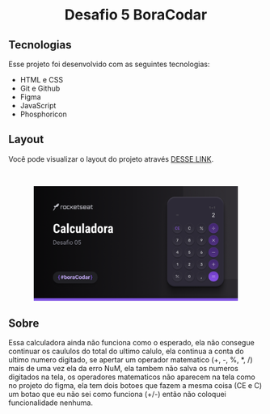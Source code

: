 
<h1 align="center"> Desafio 5 BoraCodar </h1>


##  Tecnologias

Esse projeto foi desenvolvido com as seguintes tecnologias:

- HTML e CSS
- Git e Github
- Figma
- JavaScript
- Phosphoricon

##  Layout

Você pode visualizar o layout do projeto através [DESSE LINK](https://www.figma.com/community/file/1202607074523509182). 

<br>
<p align="center">
  <img alt="Desafio 5" src="img/Cover.png" width="80%">
</p>

## Sobre
Essa calculadora ainda não funciona como o esperado, ela não consegue continuar os caululos do total do ultimo calulo, ela continua a conta do ultimo numero digitado, se apertar um operador matematico (+, -, %, *, /) mais de uma vez ela da erro NuM, ela tambem não salva os numeros digitados na tela, os operadores matematicos não aparecem na tela como no projeto do figma, ela tem dois botoes que fazem a mesma coisa (CE e C) um botao que eu não sei como funciona (+/-) então não coloquei funcionalidade nenhuma. 
